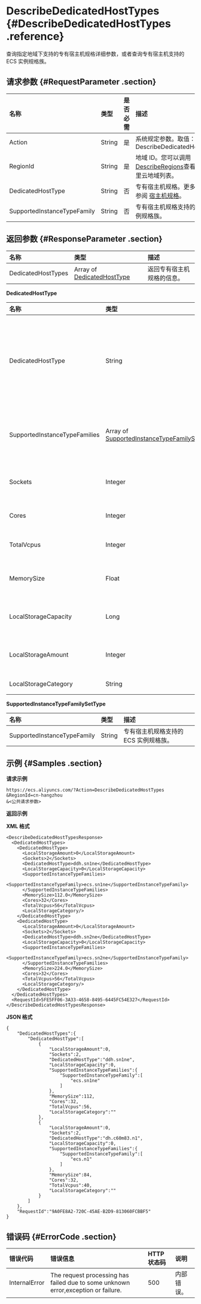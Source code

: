# DescribeDedicatedHostTypes {#DescribeDedicatedHostTypes .reference}

查询指定地域下支持的专有宿主机规格详细参数，或者查询专有宿主机支持的 ECS 实例规格族。

## 请求参数 {#RequestParameter .section}

|名称|类型|是否必需|描述|
|:-|:-|:---|:-|
|Action|String|是|系统规定参数。取值：DescribeDedicatedHostTypes|
|RegionId|String|是|地域 ID。您可以调用[DescribeRegions](../../cn.zh-CN/API参考/地域/DescribeRegions.md#)查看最新的阿里云地域列表。|
|DedicatedHostType|String|否|专有宿主机规格。更多详情，请参阅 [宿主机规格](../cn.zh-CN/产品简介/宿主机规格.md#)。|
|SupportedInstanceTypeFamily|String|否|专有宿主机规格支持的 ECS 实例规格族。|

## 返回参数 {#ResponseParameter .section}

|名称|类型|描述|
|:-|:-|:-|
|DedicatedHostTypes|Array of [DedicatedHostType](#)|返回专有宿主机规格的信息。|

**DedicatedHostType**

|名称|类型|描述|
|:-|:-|:-|
|DedicatedHostType|String|专有宿主机类型。如果您需要使用更多专有宿主机规格，可以 [提交工单](https://selfservice.console.aliyun.com/ticket/createIndex.htm) 联系阿里云。|
|SupportedInstanceTypeFamilies|Array of [SupportedInstanceTypeFamilySetType](#)|专有宿主机规格支持的 ECS 实例的规格族。|
|Sockets|Integer|物理处理器（CPU）的数量。|
|Cores|Integer|单个物理 CPU 的核数。|
|TotalVcpus|Integer|虚拟 CPU 总核数。|
|MemorySize|Float|内存容量，单位：GiB。|
|LocalStorageCapacity|Long|一块本地盘容量，单位：GiB。|
|LocalStorageAmount|Integer|专有宿主机上的本地盘块数。|
|LocalStorageCategory|String|本地盘类型。|

**SupportedInstanceTypeFamilySetType**

|名称|类型|描述|
|:-|:-|:-|
|SupportedInstanceTypeFamily|String|专有宿主机规格支持的 ECS 实例规格族。|

## 示例 {#Samples .section}

**请求示例**

```
https://ecs.aliyuncs.com/?Action=DescribeDedicatedHostTypes
&RegionId=cn-hangzhou
&<公共请求参数>
```

**返回示例**

**XML 格式**

```
<DescribeDedicatedHostTypesResponse>
  <DedicatedHostTypes>
    <DedicatedHostType>
      <LocalStorageAmount>0</LocalStorageAmount>
      <Sockets>2</Sockets>
      <DedicatedHostType>ddh.sn1ne</DedicatedHostType>
      <LocalStorageCapacity>0</LocalStorageCapacity>
      <SupportedInstanceTypeFamilies>
        <SupportedInstanceTypeFamily>ecs.sn1ne</SupportedInstanceTypeFamily>
      </SupportedInstanceTypeFamilies>
      <MemorySize>112.0</MemorySize>
      <Cores>32</Cores>
      <TotalVcpus>56</TotalVcpus>
      <LocalStorageCategory/>
    </DedicatedHostType>
    <DedicatedHostType>
      <LocalStorageAmount>0</LocalStorageAmount>
      <Sockets>2</Sockets>
      <DedicatedHostType>ddh.sn2ne</DedicatedHostType>
      <LocalStorageCapacity>0</LocalStorageCapacity>
      <SupportedInstanceTypeFamilies>
        <SupportedInstanceTypeFamily>ecs.sn2ne</SupportedInstanceTypeFamily>
      </SupportedInstanceTypeFamilies>
      <MemorySize>224.0</MemorySize>
      <Cores>32</Cores>
      <TotalVcpus>56</TotalVcpus>
      <LocalStorageCategory/>
    </DedicatedHostType>
  </DedicatedHostTypes>
  <RequestId>5FE5FF06-3A33-4658-8495-6445FC54E327</RequestId>
</DescribeDedicatedHostTypesResponse>
```

**JSON 格式**

```
{
    "DedicatedHostTypes":{
        "DedicatedHostType":[
            {
                "LocalStorageAmount":0,
                "Sockets":2,
                "DedicatedHostType":"ddh.sn1ne",
                "LocalStorageCapacity":0,
                "SupportedInstanceTypeFamilies":{
                    "SupportedInstanceTypeFamily":[
                        "ecs.sn1ne"
                    ]
                },
                "MemorySize":112,
                "Cores":32,
                "TotalVcpus":56,
                "LocalStorageCategory":""
            },
            {
                "LocalStorageAmount":0,
                "Sockets":2,
                "DedicatedHostType":"dh.c60m83.n1",
                "LocalStorageCapacity":0,
                "SupportedInstanceTypeFamilies":{
                    "SupportedInstanceTypeFamily":[
                        "ecs.n1"
                    ]
                },
                "MemorySize":84,
                "Cores":32,
                "TotalVcpus":40,
                "LocalStorageCategory":""
            }
        ]
    },
    "RequestId":"9A0FE8A2-720C-45AE-B2D9-813060FCBBF5"
}
```

## 错误码 {#ErrorCode .section}

|错误代码|错误信息|HTTP 状态码|说明|
|:---|:---|:-------|:-|
|InternalError|The request processing has failed due to some unknown error,exception or failure.|500|内部错误。|

